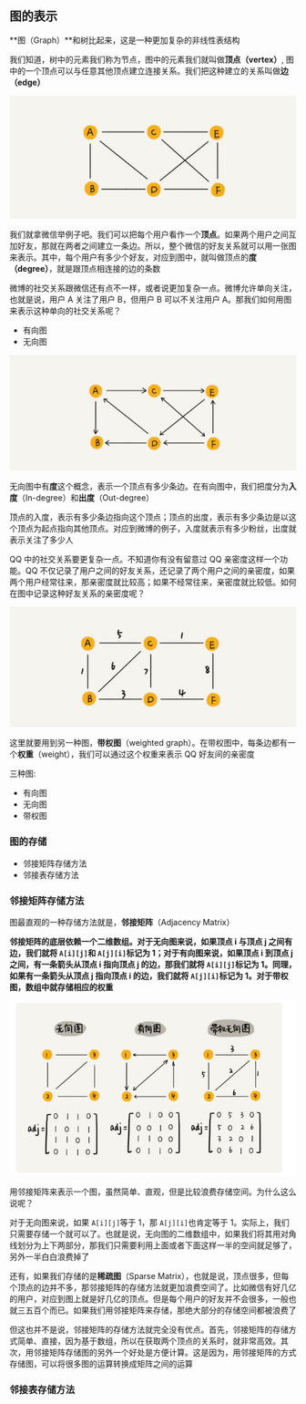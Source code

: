 ## 图的表示

**图（Graph）**和树比起来，这是一种更加复杂的非线性表结构


我们知道，树中的元素我们称为节点，图中的元素我们就叫做**顶点（vertex）**, 图中的一个顶点可以与任意其他顶点建立连接关系。我们把这种建立的关系叫做**边（edge）**


![](./img/图1.PNG "")


我们就拿微信举例子吧。我们可以把每个用户看作一个**顶点**。如果两个用户之间互加好友，那就在两者之间建立一条边。所以，整个微信的好友关系就可以用一张图来表示。其中，每个用户有多少个好友，对应到图中，就叫做顶点的**度（degree）**，就是跟顶点相连接的边的条数

微博的社交关系跟微信还有点不一样，或者说更加复杂一点。微博允许单向关注，也就是说，用户 A 关注了用户 B，但用户 B 可以不关注用户 A。那我们如何用图来表示这种单向的社交关系呢？
- 有向图
- 无向图


![](./img/有向图.PNG "")

无向图中有**度**这个概念，表示一个顶点有多少条边。在有向图中，我们把度分为**入度**（In-degree）和**出度**（Out-degree）


顶点的入度，表示有多少条边指向这个顶点；顶点的出度，表示有多少条边是以这个顶点为起点指向其他顶点。对应到微博的例子，入度就表示有多少粉丝，出度就表示关注了多少人


QQ 中的社交关系要更复杂一点。不知道你有没有留意过 QQ 亲密度这样一个功能。QQ 不仅记录了用户之间的好友关系，还记录了两个用户之间的亲密度，如果两个用户经常往来，那亲密度就比较高；如果不经常往来，亲密度就比较低。如何在图中记录这种好友关系的亲密度呢？

![](./img/带权图.PNG "")

这里就要用到另一种图，**带权图**（weighted graph）。在带权图中，每条边都有一个**权重**（weight），我们可以通过这个权重来表示 QQ 好友间的亲密度


三种图:
- 有向图
- 无向图
- 带权图


### 图的存储

- 邻接矩阵存储方法
- 邻接表存储方法

### 邻接矩阵存储方法
图最直观的一种存储方法就是，**邻接矩阵**（Adjacency Matrix）

**邻接矩阵的底层依赖一个二维数组。对于无向图来说，如果顶点 i 与顶点 j 之间有边，我们就将 `A[i][j]`和 `A[j][i]`标记为 1；对于有向图来说，如果顶点 i 到顶点 j 之间，有一条箭头从顶点 i 指向顶点 j 的边，那我们就将 `A[i][j]`标记为 1。同理，如果有一条箭头从顶点 j 指向顶点 i 的边，我们就将 `A[j][i]`标记为 1。对于带权图，数组中就存储相应的权重**

![](./img/邻接矩阵存储.PNG "")

用邻接矩阵来表示一个图，虽然简单、直观，但是比较浪费存储空间。为什么这么说呢？

对于无向图来说，如果 `A[i][j]`等于 1，那 `A[j][i]`也肯定等于 1。实际上，我们只需要存储一个就可以了。也就是说，无向图的二维数组中，如果我们将其用对角线划分为上下两部分，那我们只需要利用上面或者下面这样一半的空间就足够了，另外一半白白浪费掉了

还有，如果我们存储的是**稀疏图**（Sparse Matrix），也就是说，顶点很多，但每个顶点的边并不多，那邻接矩阵的存储方法就更加浪费空间了。比如微信有好几亿的用户，对应到图上就是好几亿的顶点。但是每个用户的好友并不会很多，一般也就三五百个而已。如果我们用邻接矩阵来存储，那绝大部分的存储空间都被浪费了

但这也并不是说，邻接矩阵的存储方法就完全没有优点。首先，邻接矩阵的存储方式简单、直接，因为基于数组，所以在获取两个顶点的关系时，就非常高效。其次，用邻接矩阵存储图的另外一个好处是方便计算。这是因为，用邻接矩阵的方式存储图，可以将很多图的运算转换成矩阵之间的运算


### 邻接表存储方法
